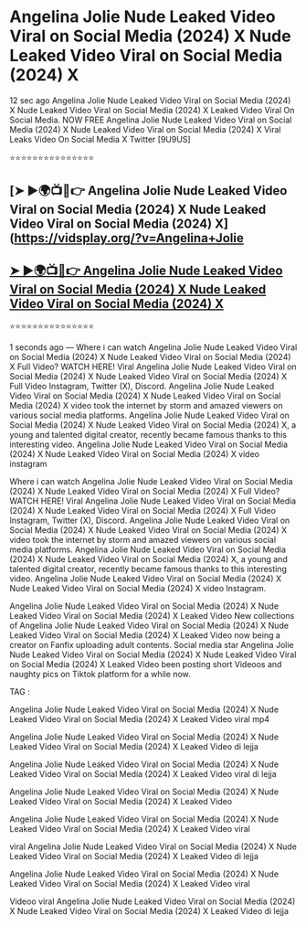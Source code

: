 ﻿# Angelina Jolie Nude Leaked Video Viral on Social Media (2024) X Nude Leaked Video Viral on Social Media (2024) X



12 sec ago Angelina Jolie Nude Leaked Video Viral on Social Media (2024) X Nude Leaked Video Viral on Social Media (2024) X Leaked Video Viral On Social Media. NOW FREE Angelina Jolie Nude Leaked Video Viral on Social Media (2024) X Nude Leaked Video Viral on Social Media (2024) X Viral Leaks Video On Social Media X Twitter [9U9US]

⭐⭐⭐⭐⭐⭐⭐⭐⭐⭐⭐⭐⭐⭐⭐

## [➤ ►🌍📺📱👉 Angelina Jolie Nude Leaked Video Viral on Social Media (2024) X Nude Leaked Video Viral on Social Media (2024) X](https://vidsplay.org/?v=Angelina+Jolie

## [➤ ►🌍📺📱👉 Angelina Jolie Nude Leaked Video Viral on Social Media (2024) X Nude Leaked Video Viral on Social Media (2024) X](https://vidsplay.org/?v=Angelina+Jolie)


⭐⭐⭐⭐⭐⭐⭐⭐⭐⭐⭐⭐⭐⭐⭐



1 seconds ago — Where i can watch Angelina Jolie Nude Leaked Video Viral on Social Media (2024) X Nude Leaked Video Viral on Social Media (2024) X Full Video? WATCH HERE! Viral Angelina Jolie Nude Leaked Video Viral on Social Media (2024) X Nude Leaked Video Viral on Social Media (2024) X Full Video Instagram, Twitter (X), Discord. Angelina Jolie Nude Leaked Video Viral on Social Media (2024) X Nude Leaked Video Viral on Social Media (2024) X video took the internet by storm and amazed viewers on various social media platforms. Angelina Jolie Nude Leaked Video Viral on Social Media (2024) X Nude Leaked Video Viral on Social Media (2024) X, a young and talented digital creator, recently became famous thanks to this interesting video. Angelina Jolie Nude Leaked Video Viral on Social Media (2024) X Nude Leaked Video Viral on Social Media (2024) X video instagram

Where i can watch Angelina Jolie Nude Leaked Video Viral on Social Media (2024) X Nude Leaked Video Viral on Social Media (2024) X Full Video? WATCH HERE! Viral Angelina Jolie Nude Leaked Video Viral on Social Media (2024) X Nude Leaked Video Viral on Social Media (2024) X Full Video Instagram, Twitter (X), Discord. Angelina Jolie Nude Leaked Video Viral on Social Media (2024) X Nude Leaked Video Viral on Social Media (2024) X video took the internet by storm and amazed viewers on various social media platforms. Angelina Jolie Nude Leaked Video Viral on Social Media (2024) X Nude Leaked Video Viral on Social Media (2024) X, a young and talented digital creator, recently became famous thanks to this interesting video. Angelina Jolie Nude Leaked Video Viral on Social Media (2024) X Nude Leaked Video Viral on Social Media (2024) X video Instagram.

Angelina Jolie Nude Leaked Video Viral on Social Media (2024) X Nude Leaked Video Viral on Social Media (2024) X Leaked Video New collections of Angelina Jolie Nude Leaked Video Viral on Social Media (2024) X Nude Leaked Video Viral on Social Media (2024) X Leaked Video now being a creator on Fanfix uploading adult contents. Social media star Angelina Jolie Nude Leaked Video Viral on Social Media (2024) X Nude Leaked Video Viral on Social Media (2024) X Leaked Video been posting short Videoos and naughty pics on Tiktok platform for a while now.

TAG :

 

Angelina Jolie Nude Leaked Video Viral on Social Media (2024) X Nude Leaked Video Viral on Social Media (2024) X Leaked Video viral mp4

 

Angelina Jolie Nude Leaked Video Viral on Social Media (2024) X Nude Leaked Video Viral on Social Media (2024) X Leaked Video di lejja

 

Angelina Jolie Nude Leaked Video Viral on Social Media (2024) X Nude Leaked Video Viral on Social Media (2024) X Leaked Video viral di lejja

 

Angelina Jolie Nude Leaked Video Viral on Social Media (2024) X Nude Leaked Video Viral on Social Media (2024) X Leaked Video

 

Angelina Jolie Nude Leaked Video Viral on Social Media (2024) X Nude Leaked Video Viral on Social Media (2024) X Leaked Video viral

 

viral Angelina Jolie Nude Leaked Video Viral on Social Media (2024) X Nude Leaked Video Viral on Social Media (2024) X Leaked Video di lejja

 

Angelina Jolie Nude Leaked Video Viral on Social Media (2024) X Nude Leaked Video Viral on Social Media (2024) X Leaked Video viral

 

Videoo viral Angelina Jolie Nude Leaked Video Viral on Social Media (2024) X Nude Leaked Video Viral on Social Media (2024) X Leaked Video di lejja